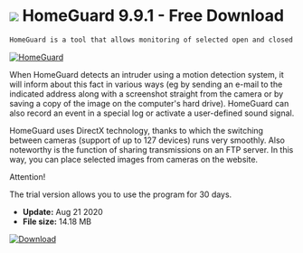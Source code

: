 # ![](https://cdn.softexe.net/static/icon/9/homeguard-8976.png) HomeGuard 9.9.1 - Free Download

```sh
HomeGuard is a tool that allows monitoring of selected open and closed areas (eg a child's room with a babysitter or a construction site) using a USB camera.
```
[![HomeGuard](https:https://tse2.mm.bing.net/th?id=OIP.FfnM6QkOtBB_Regb-4VRWQHaE-&pid=Api)](https://softexe.net/win/multimedia/other/homeguard:hagf.html)

When HomeGuard detects an intruder using a motion detection system, it will inform about this fact in various ways (eg by sending an e-mail to the indicated address along with a screenshot straight from the camera or by saving a copy of the image on the computer's hard drive). HomeGuard can also record an event in a special log or activate a user-defined sound signal.
 
 HomeGuard uses DirectX technology, thanks to which the switching between cameras (support of up to 127 devices) runs very smoothly. Also noteworthy is the function of sharing transmissions on an FTP server. In this way, you can place selected images from cameras on the website.
 
 Attention!
 
 The trial version allows you to use the program for 30 days.


- **Update:** Aug 21 2020
- **File size:** 14.18 MB

[![Download](https://cdn.softexe.net/static/img/download.png)](https://softexe.net/win/multimedia/other/homeguard:hagf.html)

